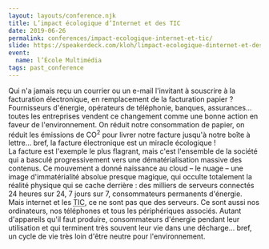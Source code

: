 ```yaml
---
layout: layouts/conference.njk
title: L’impact écologique d’Internet et des TIC
date: 2019-06-26
permalink: conferences/impact-ecologique-internet-et-tic/
slide: https://speakerdeck.com/kloh/limpact-ecologique-dinternet-et-des-tic
event:
  name: l’École Multimédia
tags: past_conference
---
```


<p>Qui n'a jamais reçu un courrier ou un e-mail l'invitant à souscrire à la facturation électronique, en remplacement de la facturation papier&nbsp;? Fournisseurs d'énergie, opérateurs de téléphonie, banques, assurances… toutes les entreprises vendent ce changement comme une bonne action en faveur de l'environnement. On réduit notre consommation de papier, on réduit les émissions de CO<sup>2</sup> pour livrer notre facture jusqu'à notre boîte à lettre… bref, la facture électronique est un miracle écologique&nbsp;!<br />
La facture est l'exemple le plus flagrant, mais c'est l'ensemble de la société qui a basculé progressivement vers une dématérialisation massive des contenus. Ce mouvement a donné naissance au cloud – le nuage – une image d'immatérialité absolue presque magique, qui occulte totalement la réalité physique qui se cache derrière&nbsp;: des milliers de serveurs connectés 24 heures sur 24, 7 jours sur 7, consommateurs permanents d'énergie.<br />
Mais internet et les <abbr title="Technologies de l’information et de la communication">TIC</abbr>, ce ne sont pas que des serveurs. Ce sont aussi nos ordinateurs, nos téléphones et tous les périphériques associés. Autant d'appareils qu'il faut produire, consommateurs d'énergie pendant leur utilisation et qui terminent très souvent leur vie dans une décharge… bref, un cycle de vie très loin d'être neutre pour l'environnement.</p>
